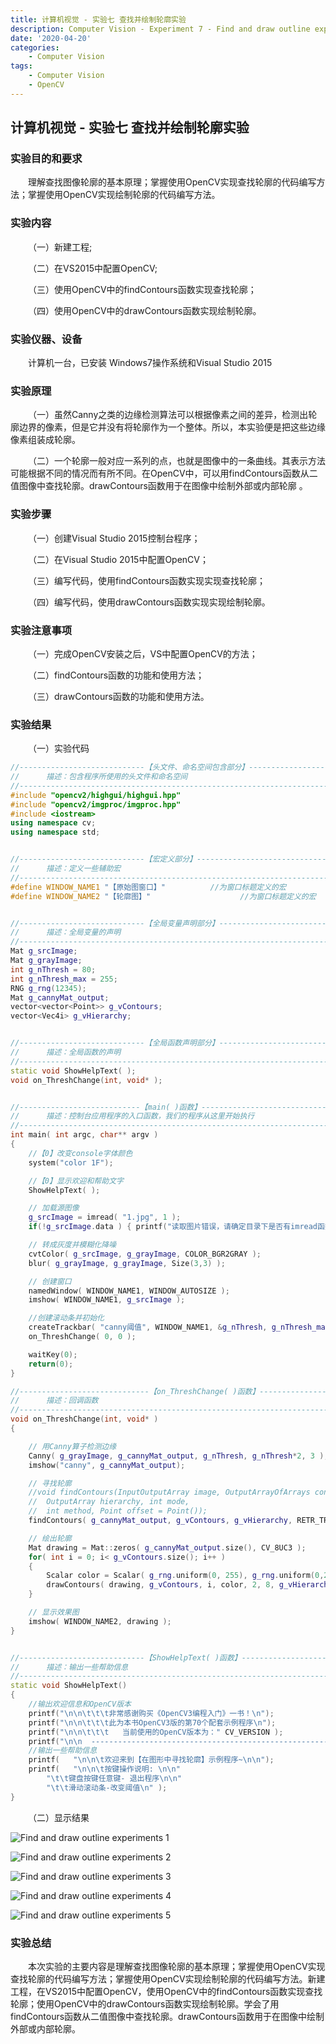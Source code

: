 ```yaml
---
title: 计算机视觉 - 实验七 查找并绘制轮廓实验
description: Computer Vision - Experiment 7 - Find and draw outline experiments
date: '2020-04-20'
categories:
    - Computer Vision
tags:
    - Computer Vision
    - OpenCV
---
```


## 计算机视觉 - 实验七 查找并绘制轮廓实验

### 实验目的和要求

&emsp;&emsp;理解查找图像轮廓的基本原理；掌握使用OpenCV实现查找轮廓的代码编写方法；掌握使用OpenCV实现绘制轮廓的代码编写方法。

### 实验内容

&emsp;&emsp;（一）新建工程;

&emsp;&emsp;（二）在VS2015中配置OpenCV;

&emsp;&emsp;（三）使用OpenCV中的findContours函数实现查找轮廓；

&emsp;&emsp;（四）使用OpenCV中的drawContours函数实现绘制轮廓。  

### 实验仪器、设备

&emsp;&emsp;计算机一台，已安装 Windows7操作系统和Visual Studio 2015

### 实验原理

&emsp;&emsp;（一）虽然Canny之类的边缘检测算法可以根据像素之间的差异，检测出轮廓边界的像素，但是它并没有将轮廓作为一个整体。所以，本实验便是把这些边缘像素组装成轮廓。

&emsp;&emsp;（二）一个轮廓一般对应一系列的点，也就是图像中的一条曲线。其表示方法可能根据不同的情况而有所不同。在OpenCV中，可以用findContours函数从二值图像中查找轮廓。drawContours函数用于在图像中绘制外部或内部轮廓 。 

### 实验步骤

&emsp;&emsp;（一）创建Visual Studio 2015控制台程序；

&emsp;&emsp;（二）在Visual Studio 2015中配置OpenCV；

&emsp;&emsp;（三）编写代码，使用findContours函数实现实现查找轮廓；

&emsp;&emsp;（四）编写代码，使用drawContours函数实现实现绘制轮廓。

### 实验注意事项

&emsp;&emsp;（一）完成OpenCV安装之后，VS中配置OpenCV的方法；

&emsp;&emsp;（二）findContours函数的功能和使用方法；

&emsp;&emsp;（三）drawContours函数的功能和使用方法。

### 实验结果

&emsp;&emsp;（一）实验代码

```cpp
//----------------------------【头文件、命名空间包含部分】----------------------------
//		描述：包含程序所使用的头文件和命名空间
//-------------------------------------------------------------------------------------
#include "opencv2/highgui/highgui.hpp"
#include "opencv2/imgproc/imgproc.hpp"
#include <iostream>
using namespace cv;
using namespace std;


//----------------------------【宏定义部分】-------------------------------------------- 
//		描述：定义一些辅助宏 
//------------------------------------------------------------------------------------- 
#define WINDOW_NAME1 "【原始图窗口】"			//为窗口标题定义的宏 
#define WINDOW_NAME2 "【轮廓图】"					//为窗口标题定义的宏 


//----------------------------【全局变量声明部分】--------------------------------------
//		描述：全局变量的声明
//-------------------------------------------------------------------------------------
Mat g_srcImage; 
Mat g_grayImage;
int g_nThresh = 80;
int g_nThresh_max = 255;
RNG g_rng(12345);
Mat g_cannyMat_output;
vector<vector<Point>> g_vContours;
vector<Vec4i> g_vHierarchy;


//----------------------------【全局函数声明部分】--------------------------------------
//		描述：全局函数的声明
//-------------------------------------------------------------------------------------
static void ShowHelpText( );
void on_ThreshChange(int, void* );


//---------------------------【main( )函数】--------------------------------------------
//		描述：控制台应用程序的入口函数，我们的程序从这里开始执行
//-------------------------------------------------------------------------------------
int main( int argc, char** argv )
{
	//【0】改变console字体颜色
	system("color 1F"); 

	//【0】显示欢迎和帮助文字
	ShowHelpText( );

	// 加载源图像
	g_srcImage = imread( "1.jpg", 1 );
	if(!g_srcImage.data ) { printf("读取图片错误，请确定目录下是否有imread函数指定的图片存在~！ \n"); return false; } 

	// 转成灰度并模糊化降噪
	cvtColor( g_srcImage, g_grayImage, COLOR_BGR2GRAY );
	blur( g_grayImage, g_grayImage, Size(3,3) );

	// 创建窗口
	namedWindow( WINDOW_NAME1, WINDOW_AUTOSIZE );
	imshow( WINDOW_NAME1, g_srcImage );

	//创建滚动条并初始化
	createTrackbar( "canny阈值", WINDOW_NAME1, &g_nThresh, g_nThresh_max, on_ThreshChange );
	on_ThreshChange( 0, 0 );

	waitKey(0);
	return(0);
}

//-----------------------------【on_ThreshChange( )函数】------------------------------  
//      描述：回调函数
//-------------------------------------------------------------------------------------  
void on_ThreshChange(int, void* )
{

	// 用Canny算子检测边缘
	Canny( g_grayImage, g_cannyMat_output, g_nThresh, g_nThresh*2, 3 );
	imshow("canny", g_cannyMat_output);

	// 寻找轮廓
	//void findContours(InputOutputArray image, OutputArrayOfArrays contours,
	//	OutputArray hierarchy, int mode,
	//	int method, Point offset = Point());
	findContours( g_cannyMat_output, g_vContours, g_vHierarchy, RETR_TREE, CHAIN_APPROX_SIMPLE, Point(0, 0) );

	// 绘出轮廓
	Mat drawing = Mat::zeros( g_cannyMat_output.size(), CV_8UC3 );
	for( int i = 0; i< g_vContours.size(); i++ )
	{
		Scalar color = Scalar( g_rng.uniform(0, 255), g_rng.uniform(0,255), g_rng.uniform(0,255) );//任意值
		drawContours( drawing, g_vContours, i, color, 2, 8, g_vHierarchy, 0, Point() );
	}

	// 显示效果图
	imshow( WINDOW_NAME2, drawing );
}


//----------------------------【ShowHelpText( )函数】----------------------------------  
//      描述：输出一些帮助信息  
//-------------------------------------------------------------------------------------  
static void ShowHelpText()  
{  
	//输出欢迎信息和OpenCV版本
	printf("\n\n\t\t\t非常感谢购买《OpenCV3编程入门》一书！\n");
	printf("\n\n\t\t\t此为本书OpenCV3版的第70个配套示例程序\n");
	printf("\n\n\t\t\t   当前使用的OpenCV版本为：" CV_VERSION );
	printf("\n\n  ----------------------------------------------------------------------------\n");
	//输出一些帮助信息  
	printf(   "\n\n\t欢迎来到【在图形中寻找轮廓】示例程序~\n\n");  
	printf(   "\n\n\t按键操作说明: \n\n"  
		"\t\t键盘按键任意键- 退出程序\n\n"  
		"\t\t滑动滚动条-改变阈值\n" );  
} 
```

&emsp;&emsp;（二）显示结果

![Find and draw outline experiments 1](https://raw.githubusercontent.com/JavenJin/blog-image/master/content/post/Campus%20Projects/Computer%20Vision/Experiment%2007%20Find%20and%20draw%20outline%20experiments/find-and-draw-outline-experiments1.png)

![Find and draw outline experiments 2](https://raw.githubusercontent.com/JavenJin/blog-image/master/content/post/Campus%20Projects/Computer%20Vision/Experiment%2007%20Find%20and%20draw%20outline%20experiments/find-and-draw-outline-experiments2.png)

![Find and draw outline experiments 3](https://raw.githubusercontent.com/JavenJin/blog-image/master/content/post/Campus%20Projects/Computer%20Vision/Experiment%2007%20Find%20and%20draw%20outline%20experiments/find-and-draw-outline-experiments3.png)

![Find and draw outline experiments 4](https://raw.githubusercontent.com/JavenJin/blog-image/master/content/post/Campus%20Projects/Computer%20Vision/Experiment%2007%20Find%20and%20draw%20outline%20experiments/find-and-draw-outline-experiments4.png)

![Find and draw outline experiments 5](https://raw.githubusercontent.com/JavenJin/blog-image/master/content/post/Campus%20Projects/Computer%20Vision/Experiment%2007%20Find%20and%20draw%20outline%20experiments/find-and-draw-outline-experiments5.png)

### 实验总结

&emsp;&emsp;本次实验的主要内容是理解查找图像轮廓的基本原理；掌握使用OpenCV实现查找轮廓的代码编写方法；掌握使用OpenCV实现绘制轮廓的代码编写方法。新建工程，在VS2015中配置OpenCV，使用OpenCV中的findContours函数实现查找轮廓；使用OpenCV中的drawContours函数实现绘制轮廓。学会了用findContours函数从二值图像中查找轮廓。drawContours函数用于在图像中绘制外部或内部轮廓。
